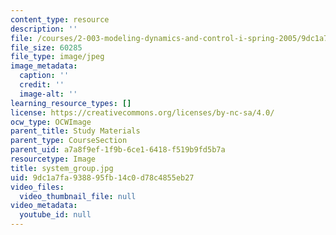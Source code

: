 ```yaml
---
content_type: resource
description: ''
file: /courses/2-003-modeling-dynamics-and-control-i-spring-2005/9dc1a7fa938895fb14c0d78c4855eb27_system_group.jpg
file_size: 60285
file_type: image/jpeg
image_metadata:
  caption: ''
  credit: ''
  image-alt: ''
learning_resource_types: []
license: https://creativecommons.org/licenses/by-nc-sa/4.0/
ocw_type: OCWImage
parent_title: Study Materials
parent_type: CourseSection
parent_uid: a7a8f9ef-1f9b-6ce1-6418-f519b9fd5b7a
resourcetype: Image
title: system_group.jpg
uid: 9dc1a7fa-9388-95fb-14c0-d78c4855eb27
video_files:
  video_thumbnail_file: null
video_metadata:
  youtube_id: null
---
```


